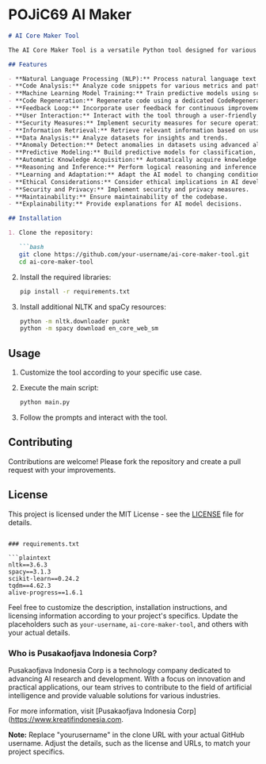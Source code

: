 # POJiC69 AI Maker

```markdown
# AI Core Maker Tool

The AI Core Maker Tool is a versatile Python tool designed for various artificial intelligence tasks. It integrates natural language processing (NLP), code analysis, machine learning model training, code regeneration, user interaction, and many other functionalities to facilitate the development and deployment of AI models.

## Features

- **Natural Language Processing (NLP):** Process natural language text using the powerful spaCy library.
- **Code Analysis:** Analyze code snippets for various metrics and patterns.
- **Machine Learning Model Training:** Train predictive models using scikit-learn.
- **Code Regeneration:** Regenerate code using a dedicated CodeRegenerator module.
- **Feedback Loop:** Incorporate user feedback for continuous improvement.
- **User Interaction:** Interact with the tool through a user-friendly interface.
- **Security Measures:** Implement security measures for secure operations.
- **Information Retrieval:** Retrieve relevant information based on user queries.
- **Data Analysis:** Analyze datasets for insights and trends.
- **Anomaly Detection:** Detect anomalies in datasets using advanced algorithms.
- **Predictive Modeling:** Build predictive models for classification, regression, and generation.
- **Automatic Knowledge Acquisition:** Automatically acquire knowledge to update the tool's knowledge base.
- **Reasoning and Inference:** Perform logical reasoning and inference tasks.
- **Learning and Adaptation:** Adapt the AI model to changing conditions.
- **Ethical Considerations:** Consider ethical implications in AI development.
- **Security and Privacy:** Implement security and privacy measures.
- **Maintainability:** Ensure maintainability of the codebase.
- **Explainability:** Provide explanations for AI model decisions.

## Installation

1. Clone the repository:

   ```bash
   git clone https://github.com/your-username/ai-core-maker-tool.git
   cd ai-core-maker-tool
   ```

2. Install the required libraries:

   ```bash
   pip install -r requirements.txt
   ```

3. Install additional NLTK and spaCy resources:

   ```bash
   python -m nltk.downloader punkt
   python -m spacy download en_core_web_sm
   ```

## Usage

1. Customize the tool according to your specific use case.
2. Execute the main script:

   ```bash
   python main.py
   ```

3. Follow the prompts and interact with the tool.

## Contributing

Contributions are welcome! Please fork the repository and create a pull request with your improvements.

## License

This project is licensed under the MIT License - see the [LICENSE](LICENSE) file for details.
```

### requirements.txt

```plaintext
nltk==3.6.3
spacy==3.1.3
scikit-learn==0.24.2
tqdm==4.62.3
alive-progress==1.6.1
```

Feel free to customize the description, installation instructions, and licensing information according to your project's specifics. Update the placeholders such as `your-username`, `ai-core-maker-tool`, and others with your actual details.

### Who is Pusakaofjava Indonesia Corp?
Pusakaofjava Indonesia Corp is a technology company dedicated to advancing AI research and development. With a focus on innovation and practical applications, our team strives to contribute to the field of artificial intelligence and provide valuable solutions for various industries.

For more information, visit [Pusakaofjava Indonesia Corp](https://www.kreatifindonesia.com.

**Note:** Replace "yourusername" in the clone URL with your actual GitHub username. Adjust the details, such as the license and URLs, to match your project specifics.
